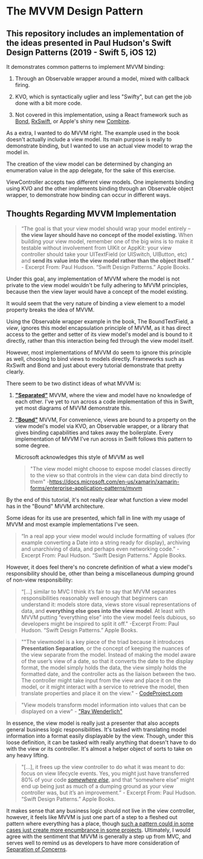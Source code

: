 
#  The MVVM Design Pattern

## This repository includes an implementation of the ideas presented in Paul Hudson's Swift Design Patterns (2019 - Swift 5, iOS 12)

It demonstrates common patterns to implement MVVM binding:

1. Through an Observable wrapper around a model, mixed with callback firing.

2. KVO, which is syntactically uglier and less "Swifty", but can get the job done with a bit more code.

3. Not covered in this implementation, using a React framework such as [Bond](https://github.com/DeclarativeHub/Bond), [RxSwift](https://github.com/ReactiveX/RxSwift), or Apple's shiny new [Combine](https://developer.apple.com/documentation/combine).

As a extra, I wanted to do MVVM right. The example used in the book doesn't actually include a view model. Its main purpose is really to demonstrate binding, but I wanted to use an actual view model to wrap the model in.

The creation of the view model can be determined by changing an enumeration value in the app delegate, for the sake of this exercise.

ViewController accepts two different view models. One implements binding using KVO and the other implements binding through an Observable object wrapper, to demonstrate how binding can occur in different ways.

## Thoughts Regarding MVVM Implementation

> “The goal is that your view model should wrap your model entirely – **the view layer should have no concept of the model existing.** When building your view model, remember one of the big wins is to make it testable without involvement from UIKit or AppKit: your view controller should take your UITextField (or UISwitch, UIButton, etc) and **send its value into the view model rather than the object itself**.” - Excerpt From: Paul Hudson. “Swift Design Patterns.” Apple Books. 

Under this goal, any implementation of MVVM where the model is not private to the view model wouldn't be fully adhering to MVVM principles, because then the view layer would have a concept of the model existing.

It would seem that the very nature of binding a view element to a model property breaks the idea of MVVM.

Using the Observable wrapper example in the book, The BoundTextField, a *view*, ignores this model encapsulation principle of MVVM, as it has direct access to the getter and setter of its view model's model and is bound to it directly, rather than this interaction being fed through the view model itself. 

However, most implementations of MVVM do seem to ignore this principle as well, choosing to bind views to models directly. Frameworks such as RxSwift and Bond and just about every tutorial demonstrate that pretty clearly.

There seem to be two distinct ideas of what MVVM is:

1. [**"Separated"**](https://i0.wp.com/techtales.co/wp-content/uploads/2017/08/MVVM.png?fit=770%2C230) MVVM, where the view and model have no knowledge of each other. I've yet to run across a code implementation of this in Swift, yet most diagrams of MVVM demonstrate this.

2. [**"Bound"**](https://i.imgur.com/Flq90tQ.png) MVVM,
    For convenience, views are bound to a property on the view model's model via KVO, an Observable wrapper, or a library that gives binding capabilities and takes away the boilerplate. Every implementation of MVVM I've run across in Swift follows this pattern to some degree. 
    
    Microsoft acknowledges this style of MVVM as well
    
    > "The view model might choose to expose model classes directly to the view so that controls in the view can data bind directly to them" -https://docs.microsoft.com/en-us/xamarin/xamarin-forms/enterprise-application-patterns/mvvm

By the end of this tutorial, it's not really clear what function a view model has in the "Bound" MVVM architecture.

Some ideas for its use are presented, which fall in line with my usage of MVVM and most example implementations I've seen.

> “In a real app your view model would include formatting of values (for example converting a Date into a string ready for display), archiving and unarchiving of data, and perhaps even networking code.” - Excerpt From: Paul Hudson. “Swift Design Patterns.” Apple Books. 

However, it does feel there's no concrete definition of what a view model's responsibility should be, other than being a miscellaneous dumping ground of non-view responsibility:

> “[...] similar to MVC I think it’s fair to say that MVVM separates responsibilities reasonably well enough that beginners can understand it: models store data, views store visual representations of data, and **everything else goes into the view model**. At least with MVVM putting “everything else” into the view model feels dubious, so developers might be inspired to split it off." -Excerpt From: Paul Hudson. “Swift Design Patterns.” Apple Books. 

> ""The viewmodel is a key piece of the triad because it introduces **Presentation Separation**, or the concept of keeping the nuances of the view separate from the model. Instead of making the model aware of the user’s view of a date, so that it converts the date to the display format, the model simply holds the data, the view simply holds the formatted date, and the controller acts as the liaison between the two. The controller might take input from the view and place it on the model, or it might interact with a service to retrieve the model, then translate properties and place it on the view." - [CodeProject.com](https://www.codeproject.com/Articles/100175/Model-View-ViewModel-MVVM-Explained)

> "View models transform model information into values that can be displayed on a view" - ["Ray Wenderlich"](https://www.raywenderlich.com/34-design-patterns-by-tutorials-mvvm)

In essence, the view model is really just a presenter that also accepts general business logic responsibilities. It's tasked with translating model information into a format easily displayable by the view. Though, under this loose definition, it can be tasked with really anything that doesn't have to do with the view or its controller. It's almost a helper object of sorts to take on any heavy lifting.

> "[...], it frees up the view controller to do what it was meant to do: focus on view lifecycle events. Yes, you might just have transferred 80% of your code [*somewhere else*](https://imgflip.com/i/32i0mk), and that “somewhere else” might end up being just as much of a dumping ground as your view controller was, but it’s an improvement.” - Excerpt From: Paul Hudson. “Swift Design Patterns.” Apple Books. 

It makes sense that any business logic should not live in the view controller, however, it feels like MVVM is just one part of a step to a fleshed out pattern where everything has a place, though [such a pattern could in some cases just create more encumbrance in some projects](https://www.objc.io/issues/13-architecture/viper/). Ultimately, I would agree with the sentiment that MVVM is generally a step up from MVC, and serves well to remind us as developers to have more consideration of [Separation of Concerns](https://en.wikipedia.org/wiki/Separation_of_concerns).
